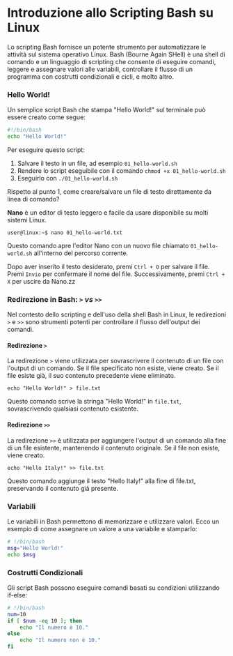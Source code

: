 # Introduzione allo Scripting Bash su Linux

Lo scripting Bash fornisce un potente strumento per automatizzare le attività sul sistema operativo Linux. Bash (Bourne Again SHell) è una shell di comando e un linguaggio di scripting che consente di eseguire comandi, leggere e assegnare valori alle variabili, controllare il flusso di un programma con costrutti condizionali e cicli, e molto altro.

### Hello World!

Un semplice script Bash che stampa "Hello World!" sul terminale può essere creato come segue:

```bash
#!/bin/bash
echo "Hello World!"
```

Per eseguire questo script:

1. Salvare il testo in un file, ad esempio `01_hello-world.sh`
2. Rendere lo script eseguibile con il comando `chmod +x 01_hello-world.sh`
3. Eseguirlo con `./01_hello-world.sh`

Rispetto al punto 1, come creare/salvare un file di testo direttamente da linea di comando?

**Nano** è un editor di testo leggero e facile da usare disponibile su molti sistemi Linux. 

    user@linux:~$ nano 01_hello-world.txt

Questo comando apre l'editor Nano con un nuovo file chiamato `01_hello-world.sh` all'interno del percorso corrente.

Dopo aver inserito il testo desiderato, premi `Ctrl + O` per salvare il file. Premi `Invio` per confermare il nome del file. Successivamente, premi `Ctrl + X` per uscire da Nano.zz

### Redirezione in Bash: `>` *vs* `>>`

Nel contesto dello scripting e dell'uso della shell Bash in Linux, le redirezioni `>` e `>>` sono strumenti potenti per controllare il flusso dell'output dei comandi.

#### Redirezione `>`

La redirezione `>` viene utilizzata per sovrascrivere il contenuto di un file con l'output di un comando. Se il file specificato non esiste, viene creato. Se il file esiste già, il suo contenuto precedente viene eliminato.

    echo "Hello World!" > file.txt

Questo comando scrive la stringa "Hello World!" in `file.txt`, sovrascrivendo qualsiasi contenuto esistente.

#### Redirezione `>>`

La redirezione `>>` è utilizzata per aggiungere l'output di un comando alla fine di un file esistente, mantenendo il contenuto originale. Se il file non esiste, viene creato.

    echo "Hello Italy!" >> file.txt

Questo comando aggiunge il testo "Hello Italy!" alla fine di file.txt, preservando il contenuto già presente.

### Variabili

Le variabili in Bash permettono di memorizzare e utilizzare valori. Ecco un esempio di come assegnare un valore a una variabile e stamparlo:

```bash
# !/bin/bash
msg="Hello World!"
echo $msg
```

### Costrutti Condizionali
Gli script Bash possono eseguire comandi basati su condizioni utilizzando if-else:

```bash
# !/bin/bash
num=10
if [ $num -eq 10 ]; then
    echo "Il numero è 10."
else
    echo "Il numero non è 10."
fi
```
